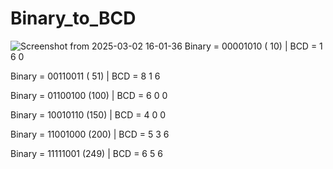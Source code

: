 # Binary_to_BCD

![Screenshot from 2025-03-02 16-01-36](https://github.com/user-attachments/assets/49b83c4a-4306-4cbd-9bd5-67ff6dfefa18)
Binary = 00001010 ( 10) | BCD =  1 6 0

Binary = 00110011 ( 51) | BCD =  8 1 6

Binary = 01100100 (100) | BCD =  6 0 0

Binary = 10010110 (150) | BCD =  4 0 0

Binary = 11001000 (200) | BCD =  5 3 6

Binary = 11111001 (249) | BCD =  6 5 6
